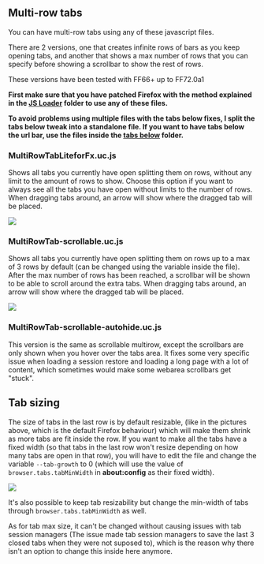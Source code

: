 <h2>Multi-row tabs</h2>
<p>You can have multi-row tabs using any of these javascript files.</p>
<p>There are 2 versions, one that creates infinite rows of bars as you keep opening tabs, and another that shows a max number of rows that you can specify before showing a scrollbar to show the rest of rows.</p>

<p>These versions have been tested with FF66+ up to FF72.0a1</p>

<b>First make sure that you have patched Firefox with the method explained in the <a href="https://github.com/Izheil/Quantum-Nox-Firefox-Dark-Full-Theme/tree/master/Multirow%20and%20other%20functions/JS%20Loader">JS Loader</a> folder to use any of these files.</b>

<b>To avoid problems using multiple files with the tabs below fixes, I split the tabs below tweak into a standalone file. If you want to have tabs below the url bar, use the files inside the <a href="https://github.com/Izheil/Quantum-Nox-Firefox-Dark-Full-Theme/tree/master/Multirow%20and%20other%20functions/Tabs%20below">tabs below</a> folder.</b>

<h3>MultiRowTabLiteforFx.uc.js</h3>
<p>Shows all tabs you currently have open splitting them on rows, without any limit to the amount of rows to show. Choose this option if you want to always see all the tabs you have open without limits to the number of rows. When dragging tabs around, an arrow will show where the dragged tab will be placed.</p>
<img src="https://i.imgur.com/GWSgqD9.png">

<h3>MultiRowTab-scrollable.uc.js</h3>
<p>Shows all tabs you currently have open splitting them on rows up to a max of 3 rows by default (can be changed using the variable inside the file). After the max number of rows has been reached, a scrollbar will be shown to be able to scroll around the extra tabs. When dragging tabs around, an arrow will show where the dragged tab will be placed.</p>
<img src="https://i.imgur.com/2YUO9vq.png">

<h3>MultiRowTab-scrollable-autohide.uc.js</h3>
<p>This version is the same as scrollable multirow, except the scrollbars are only shown when you hover over the tabs area. It fixes some very specific issue when loading a session restore and loading a long page with a lot of content, which sometimes would make some webarea scrollbars get "stuck".</p>

<h2>Tab sizing</h2>
<p>The size of tabs in the last row is by default resizable, (like in the pictures above, which is the default Firefox behaviour) which will make them shrink as more tabs are fit inside the row. If you want to make all the tabs have a fixed width (so that tabs in the last row won't resize depending on how many tabs are open in that row), you will have to edit the file and change the variable <code>--tab-growth</code> to 0 (which will use the value of <code>browser.tabs.tabMinWidth</code> in <b>about:config</b> as their fixed width).</p>
<img src="https://i.imgur.com/twzsQ6V.png">

<p>It's also possible to keep tab resizability but change the min-width of tabs through <code>browser.tabs.tabMinWidth</code> as well.</p>
<p>As for tab max size, it can't be changed without causing issues with tab session managers (The issue made tab session managers to save the last 3 closed tabs when they were not suposed to), which is the reason why there isn't an option to change this inside here anymore.</p>